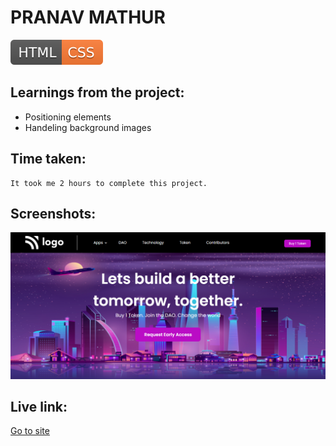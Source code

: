 # PRANAV MATHUR

![technology used](./HTML-CSS-orange.svg)

## Learnings from the project:

- Positioning elements
- Handeling background images

## Time taken:

    It took me 2 hours to complete this project.

## Screenshots:

![screencapture](./screencapture-5.png)

## Live link:

[Go to site](https://crypto-landing-page-005.netlify.app/)
